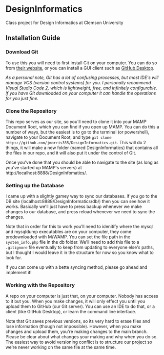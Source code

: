 # DesignInformatics
Class project for Design Informatics at Clemson University

## Installation Guide
### Download Git
To use this you will need to first install Git on your computer. You can do so from [their website](https://git-scm.com/), or you can install a GUI client such as [GitHub Desktop](https://desktop.github.com). 

*As a personal note, Git has a lot of confusing processes, but most IDE's will manage VCS (version control systems) for you. I personally recommend [Visual Studio Code 2](https://code.visualstudio.com/), which is lightweight, free, and infinitely configurable. If you have Git downloaded on your computer it can handle the operations for you just fine.*

### Clone the Repository
This repo serves as our site, so you'll need to clone it into your MAMP Document Root, which you can find if you open up MAMP. You can do this a number of ways, but the easiest is to go to the terminal (or powershell), navigate to your Document Root, and type `git clone https://github.com/jmorris335/DesignInformatics.git`. This will do 2 things, it will make a new folder (named DesignInformatics) that contains all the files in our repo, and it will also put it under the control of Git.

Once you've done that you should be able to navigate to the site (as long as you've started up MAMP's servers) at http://localhost:8888/DesignInfomatics/.

### Setting up the Database
I came up with a slightly gamey way to sync our databases. If you go to the DB site (localhost:8888/DesignInformatics/db/) then you can see how it works. Basically we'll just have to press backup whenever we make changes to our database, and press reload whenever we need to sync the changes. 

Note that in order for this to work you'll need to idenitify where the mysql and mysqldump executables are on your computer, they come predownloaded with M/WAMP. You can set the file path in the `system_info.php` file in the db folder. We'll need to add this file to a `.gitignore` file eventually to keep from updating to everyone else's paths, but I thought I would leave it in the structure for now so you know what to look for. 

If you can come up with a bette syncing method, please go ahead and implement it!

### Working with the Repository
A repo on your computer is just that, on your computer. Nobody has access to it but you. When you make changes, it will only effect you until you upload them to GitHub (our Git server). You can use an IDE to do that, or a client (like GitHub Desktop), or learn the command line interface. 

Note that Git saves previous versions, so its very hard to erase files and lose information (though not impossible). However, when you make changes and upload them, you're making changes to the main branch. Please be clear about what changes your making and why when you do so. The easiest way to avoid versioning conflict is to structure our project so we're never working on the same file at the same time.
